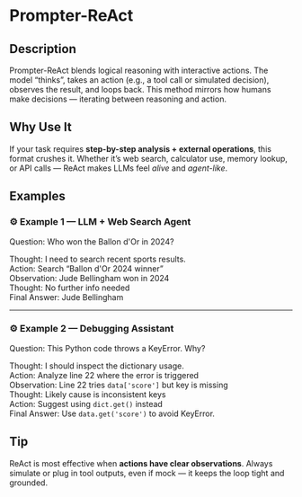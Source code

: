 # Prompter-ReAct

## Description

Prompter-ReAct blends logical reasoning with interactive actions. The model “thinks”, takes an action (e.g., a tool call or simulated decision), observes the result, and loops back. This method mirrors how humans make decisions — iterating between reasoning and action.

## Why Use It

If your task requires **step-by-step analysis + external operations**, this format crushes it. Whether it’s web search, calculator use, memory lookup, or API calls — ReAct makes LLMs feel *alive* and *agent-like*.

## Examples

### ⚙️ Example 1 — LLM + Web Search Agent

Question: Who won the Ballon d'Or in 2024?

Thought: I need to search recent sports results.  
Action: Search “Ballon d'Or 2024 winner”  
Observation: Jude Bellingham won in 2024  
Thought: No further info needed  
Final Answer: Jude Bellingham

---

### ⚙️ Example 2 — Debugging Assistant

Question: This Python code throws a KeyError. Why?

Thought: I should inspect the dictionary usage.  
Action: Analyze line 22 where the error is triggered  
Observation: Line 22 tries `data['score']` but key is missing  
Thought: Likely cause is inconsistent keys  
Action: Suggest using `dict.get()` instead  
Final Answer: Use `data.get('score')` to avoid KeyError.

## Tip

ReAct is most effective when **actions have clear observations**. Always simulate or plug in tool outputs, even if mock — it keeps the loop tight and grounded.
